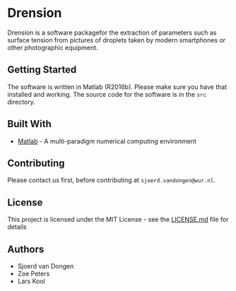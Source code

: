 # Drension

Drension is a software packagefor the extraction of parameters such as surface tension from pictures of droplets taken by modern smartphones or other photographic equipment.

## Getting Started

The software is written in Matlab (R2016b). Please make sure you have that installed and working.
The source code for the software is in the `src` directory.

## Built With

* [Matlab](http://mathworks.com/products/matlab) -  A multi-paradigm numerical computing environment

## Contributing

Please contact us first, before contributing at `sjoerd.vandongen@wur.nl`.

## License

This project is licensed under the MIT License - see the [LICENSE.md](LICENSE.md) file for details

## Authors

* Sjoerd van Dongen
* Zoe Peters
* Lars Kool
